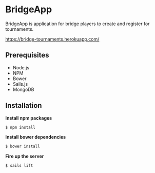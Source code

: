 # BridgeApp

BridgeApp is application for bridge players to create and register for tournaments.

https://bridge-tournaments.herokuapp.com/

## Prerequisites
- Node.js
- NPM
- Bower
- Sails.js
- MongoDB

## Installation
**Install npm packages**
```sh
$ npm install
```
**Install bower dependencies**
```sh
$ bower install
```
**Fire up the server**
```sh
$ sails lift
```
